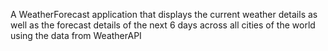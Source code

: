 A WeatherForecast application that displays the current weather details as well as the forecast details of the next 6 days across all cities of the world using the
data from WeatherAPI
